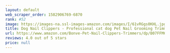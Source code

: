 ```yaml
---
layout: default 
﻿web_scraper_order: 1582906769-6870
rank: #52
image: https://images-na.ssl-images-amazon.com/images/I/61vRGgs0KHL.jpg
title: Dog Nail Clippers - Professional cat dog Pet Nail Grooming Trimmer Clipper - With Safety Guard & Nail Grind File & Sharp Stainless Blade Best Claw…
url: https://www.amazon.com/Bonve-Pet-Nail-Clippers-Trimmers/dp/B07FFM6CGX/ref=zg_mw_pet-supplies_52?_encoding=UTF8&psc=1&refRID=H5H5GKBRAGT498NV2G74
reviews: 4.0 out of 5 stars
price: null
---
```

